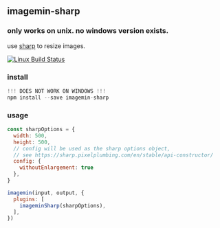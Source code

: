 ## imagemin-sharp

### only works on unix. no windows version exists.
use [sharp](https://github.com/lovell/sharp) to resize images.


[![Linux Build Status][travis-image]][travis-url]

### install
```js
!!! DOES NOT WORK ON WINDOWS !!!
npm install --save imagemin-sharp
```

### usage
```js
const sharpOptions = {
  width: 500,
  height: 500,
  // config will be used as the sharp options object,
  // see https://sharp.pixelplumbing.com/en/stable/api-constructor/
  config: {
    withoutEnlargement: true
  },
}

imagemin(input, output, {
  plugins: [
    imageminSharp(sharpOptions),
  ],
})
```

[travis-image]: https://img.shields.io/travis/jaeh/imagemin-sharp/master.svg?label=Linux%20build
[travis-url]: https://travis-ci.org/jaeh/imagemin-sharp
